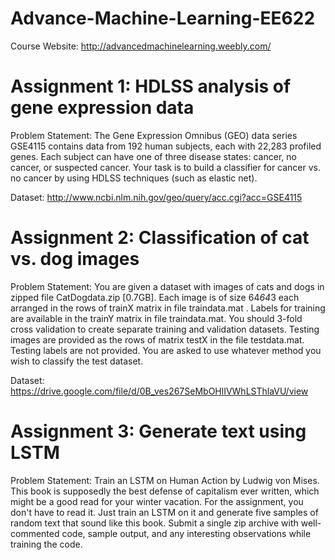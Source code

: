 # Advance-Machine-Learning-EE622

Course Website: http://advancedmachinelearning.weebly.com/

# Assignment 1: HDLSS analysis of gene expression data

Problem Statement:  The Gene Expression Omnibus (GEO) data series GSE4115 contains data from 192 human subjects, each with 22,283 profiled genes. Each subject can have one of three disease states: cancer, no cancer, or suspected cancer. Your task is to build a classifier for cancer vs. no cancer by using HDLSS techniques (such as elastic net).

Dataset: http://www.ncbi.nlm.nih.gov/geo/query/acc.cgi?acc=GSE4115

# Assignment 2: Classification of cat vs. dog images

Problem Statement:  You are given a dataset with images of cats and dogs in zipped file CatDogdata.zip [0.7GB]. Each image is of size 64*64*3 each arranged in the rows of trainX matrix in file traindata.mat . Labels for training are available in the trainY matrix in file traindata.mat. You should 3-fold cross validation to create separate training and validation datasets. Testing images are provided as the rows of matrix testX in the file testdata.mat. Testing labels are not provided. You are asked to use whatever method you wish to classify the test dataset.

Dataset: https://drive.google.com/file/d/0B_ves267SeMbOHlIVWhLSThlaVU/view

# Assignment 3: Generate text using LSTM

Problem Statement:  Train an LSTM on Human Action by Ludwig von Mises. This book is supposedly the best defense of capitalism ever written, which might be a good read for your winter vacation. For the assignment, you don't have to read it. Just train an LSTM on it and generate five samples of random text that sound like this book. Submit a single zip archive with well-commented code, sample output, and any interesting observations while training the code.
